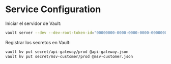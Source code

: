 # Service Configuration

Iniciar el servidor de Vault:
```bash
vault server --dev --dev-root-token-id="00000000-0000-0000-0000-000000000000"
```

Registrar los secretos en Vault:
```bash
vault kv put secret/api-gateway/prod @api-gateway.json
vault kv put secret/msv-customer/prod @msv-customer.json
```